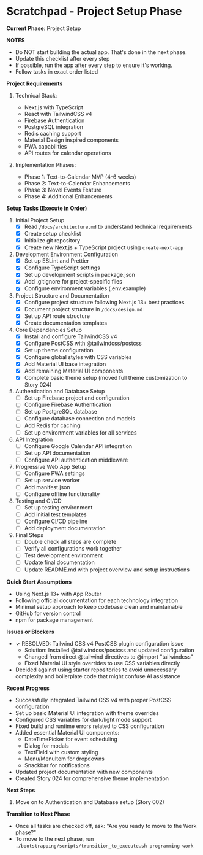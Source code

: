 # Scratchpad - Project Setup Phase

**Current Phase**: Project Setup

**NOTES**
- Do NOT start building the actual app. That's done in the next phase.
- Update this checklist after every step
- If possible, run the app after every step to ensure it's working.
- Follow tasks in exact order listed

**Project Requirements**
1. Technical Stack:
   - Next.js with TypeScript
   - React with TailwindCSS v4
   - Firebase Authentication
   - PostgreSQL integration
   - Redis caching support
   - Material Design inspired components
   - PWA capabilities
   - API routes for calendar operations

2. Implementation Phases:
   - Phase 1: Text-to-Calendar MVP (4-6 weeks)
   - Phase 2: Text-to-Calendar Enhancements
   - Phase 3: Novel Events Feature
   - Phase 4: Additional Enhancements

**Setup Tasks (Execute in Order)**

1. Initial Project Setup
   - [x] Read `/docs/architecture.md` to understand technical requirements
   - [x] Create setup checklist
   - [x] Initialize git repository
   - [x] Create new Next.js + TypeScript project using `create-next-app`

2. Development Environment Configuration
   - [x] Set up ESLint and Prettier
   - [x] Configure TypeScript settings
   - [x] Set up development scripts in package.json
   - [x] Add .gitignore for project-specific files
   - [x] Configure environment variables (.env.example)

3. Project Structure and Documentation
   - [x] Configure project structure following Next.js 13+ best practices
   - [x] Document project structure in `/docs/design.md`
   - [x] Set up API route structure
   - [x] Create documentation templates

4. Core Dependencies Setup
   - [x] Install and configure TailwindCSS v4
   - [x] Configure PostCSS with @tailwindcss/postcss
   - [x] Set up theme configuration
   - [x] Configure global styles with CSS variables
   - [x] Add Material UI base integration
   - [x] Add remaining Material UI components
   - [x] Complete basic theme setup (moved full theme customization to Story 024)

5. Authentication and Database Setup
   - [ ] Set up Firebase project and configuration
   - [ ] Configure Firebase Authentication
   - [ ] Set up PostgreSQL database
   - [ ] Configure database connection and models
   - [ ] Add Redis for caching
   - [ ] Set up environment variables for all services

6. API Integration
   - [ ] Configure Google Calendar API integration
   - [ ] Set up API documentation
   - [ ] Configure API authentication middleware

7. Progressive Web App Setup
   - [ ] Configure PWA settings
   - [ ] Set up service worker
   - [ ] Add manifest.json
   - [ ] Configure offline functionality

8. Testing and CI/CD
   - [ ] Set up testing environment
   - [ ] Add initial test templates
   - [ ] Configure CI/CD pipeline
   - [ ] Add deployment documentation

9. Final Steps
   - [ ] Double check all steps are complete
   - [ ] Verify all configurations work together
   - [ ] Test development environment
   - [ ] Update final documentation
   - [ ] Update README.md with project overview and setup instructions

**Quick Start Assumptions**  
- Using Next.js 13+ with App Router
- Following official documentation for each technology integration
- Minimal setup approach to keep codebase clean and maintainable
- GitHub for version control
- npm for package management

**Issues or Blockers**  
- ✓ RESOLVED: Tailwind CSS v4 PostCSS plugin configuration issue
  - Solution: Installed @tailwindcss/postcss and updated configuration
  - Changed from direct @tailwind directives to @import "tailwindcss"
  - Fixed Material UI style overrides to use CSS variables directly
- Decided against using starter repositories to avoid unnecessary complexity and boilerplate code that might confuse AI assistance

**Recent Progress**
- Successfully integrated Tailwind CSS v4 with proper PostCSS configuration
- Set up basic Material UI integration with theme overrides
- Configured CSS variables for dark/light mode support
- Fixed build and runtime errors related to CSS configuration
- Added essential Material UI components:
  - DateTimePicker for event scheduling
  - Dialog for modals
  - TextField with custom styling
  - Menu/MenuItem for dropdowns
  - Snackbar for notifications
- Updated project documentation with new components
- Created Story 024 for comprehensive theme implementation

**Next Steps**
1. Move on to Authentication and Database setup (Story 002)

**Transition to Next Phase**
- Once all tasks are checked off, ask: "Are you ready to move to the Work phase?"
- To move to the next phase, run `./bootstrapping/scripts/transition_to_execute.sh programming work`